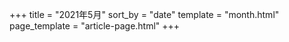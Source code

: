 +++
title = "2021年5月"
sort_by = "date"
template = "month.html"
page_template = "article-page.html"
+++

